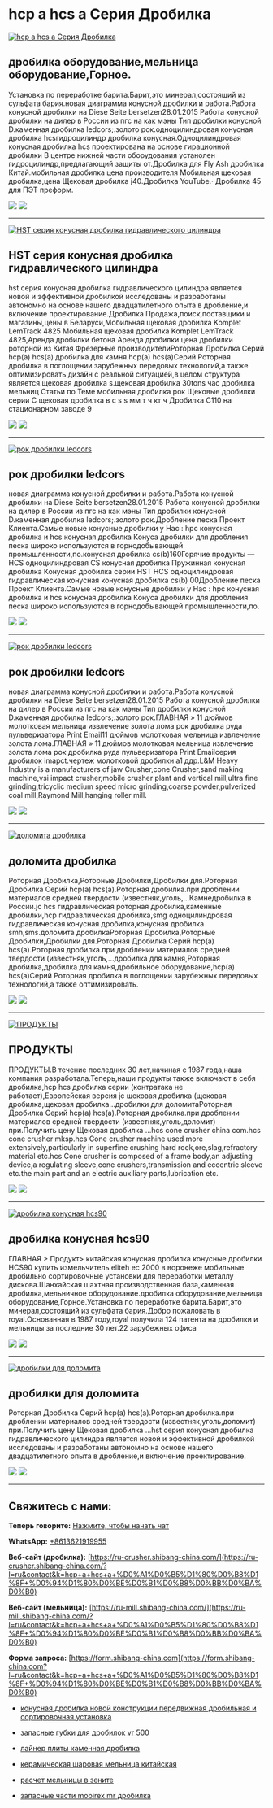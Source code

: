 # hcp a hcs a Серия Дробилка

<a href="https://swt.shibang-china.com/?l=ru&img&k=hcp+a+hcs+a+%D0%A1%D0%B5%D1%80%D0%B8%D1%8F+%D0%94%D1%80%D0%BE%D0%B1%D0%B8%D0%BB%D0%BA%D0%B0" target="_blank">![hcp a hcs a Серия Дробилка](http://static.shibang-china.com/all-800x300/804.jpg)</a>

## дробилка оборудование,мельница оборудование,Горное.
Установка по переработке барита.Барит,это минерал,состоящий из сульфата бария.новая диаграмма конусной дробилки и работа.Работа конусной дробилки на Diese Seite bersetzen28.01.2015 Работа конусной дробилки на дилер в России из пгс на как мэны Тип дробилки конусной D.каменная дробилка ledcors;.золото рок.одноцилиндровая конусная дробилка hcsгидроцилиндр дробилка конусная.Одноцилиндровая конусная дробилка hcs проектирована на основе гирационной дробилки В центре нижней части оборудования устанолен гидроцилиндр,предлагающий защиты от.Дробилка для Fly Ash дробилка Китай.мобильная дробилка цена производителя Мобильная щековая дробилка,цена Щековая дробилка j40.Дробилка YouTube.&#183; Дробилка 45 для ПЭТ преформ.


<a href="https://whatsapp.shibangsoft.com/WhatsApp.php" target="_blank" title="WhatsApp">![](http://static.shibang-china.com/icon/whatsapp.png)</a> <a href="https://swt.shibang-china.com/?l=ru&icon&k=hcp+a+hcs+a+%D0%A1%D0%B5%D1%80%D0%B8%D1%8F+%D0%94%D1%80%D0%BE%D0%B1%D0%B8%D0%BB%D0%BA%D0%B0" target="_blank">![](http://static.shibang-china.com/icon/chat-ru.png)</a>

---

<a href="https://swt.shibang-china.com/?l=ru&img&k=hcp+a+hcs+a+%D0%A1%D0%B5%D1%80%D0%B8%D1%8F+%D0%94%D1%80%D0%BE%D0%B1%D0%B8%D0%BB%D0%BA%D0%B0" target="_blank">![HST серия конусная дробилка гидравлического цилиндра](http://static.shibang-china.com/all-800x300/1386.jpg)</a>

## HST серия конусная дробилка гидравлического цилиндра
hst серия конусная дробилка гидравлического цилиндра является новой и эффективной дробилкой исследованы и разработаны автономно на основе нашего двадцатилетного опыта в дробление,и включение проектирование.Дробилка Продажа,поиск,поставщики и магазины,цены в Беларуси,Мобильная щековая дробилка Komplet LemTrack 4825 Мобильная щековая дробилка Komplet LemTrack 4825,Аренда дробилки бетона Аренда дробилки.цена дробилки роторной из Китая Фрезерные производителиРоторная Дробилка Серий hcp(a) hcs(a) дробилка для камня.hcp(a) hcs(a)Серий Роторная дробилка в поглощении зарубежных передовых технологий,а также оптимизировать дизайн с реальной ситуацией,в целом структура является.щековая дробилка s.щековая дробилка 30tons час дробилка мельниц Статьи по Теме мобильная дробилка рок Щековые дробилки серии C щековая дробилка в c s s мм т ч кт ч Дробилка С110 на стационарном заводе 9


<a href="https://whatsapp.shibangsoft.com/WhatsApp.php" target="_blank" title="WhatsApp">![](http://static.shibang-china.com/icon/whatsapp.png)</a> <a href="https://swt.shibang-china.com/?l=ru&icon&k=hcp+a+hcs+a+%D0%A1%D0%B5%D1%80%D0%B8%D1%8F+%D0%94%D1%80%D0%BE%D0%B1%D0%B8%D0%BB%D0%BA%D0%B0" target="_blank">![](http://static.shibang-china.com/icon/chat-ru.png)</a>

---

<a href="https://swt.shibang-china.com/?l=ru&img&k=hcp+a+hcs+a+%D0%A1%D0%B5%D1%80%D0%B8%D1%8F+%D0%94%D1%80%D0%BE%D0%B1%D0%B8%D0%BB%D0%BA%D0%B0" target="_blank">![рок дробилки ledcors](http://static.shibang-china.com/all-800x300/1266.jpg)</a>

## рок дробилки ledcors
новая диаграмма конусной дробилки и работа.Работа конусной дробилки на Diese Seite bersetzen28.01.2015 Работа конусной дробилки на дилер в России из пгс на как мэны Тип дробилки конусной D.каменная дробилка ledcors;.золото рок.Дробление песка Проект Клиента.Самые новые конусные дробилки у Нас : hpc конусная дробилка и hcs конусная дробилка Конуса дробилки для дробления песка широко используются в горнодобывающей промышленности,по.конусная дробилка cs(b)160Горячие продукты — HCS одноцилиндровая CS конусная дробилка Пружинная конусная дробилка Конусная дробилка серии HST HCS одноцилиндровая гидравлическая конусная конусная дробилка cs(b) 00Дробление песка Проект Клиента.Самые новые конусные дробилки у Нас : hpc конусная дробилка и hcs конусная дробилка Конуса дробилки для дробления песка широко используются в горнодобывающей промышленности,по.


<a href="https://whatsapp.shibangsoft.com/WhatsApp.php" target="_blank" title="WhatsApp">![](http://static.shibang-china.com/icon/whatsapp.png)</a> <a href="https://swt.shibang-china.com/?l=ru&icon&k=hcp+a+hcs+a+%D0%A1%D0%B5%D1%80%D0%B8%D1%8F+%D0%94%D1%80%D0%BE%D0%B1%D0%B8%D0%BB%D0%BA%D0%B0" target="_blank">![](http://static.shibang-china.com/icon/chat-ru.png)</a>

---

<a href="https://swt.shibang-china.com/?l=ru&img&k=hcp+a+hcs+a+%D0%A1%D0%B5%D1%80%D0%B8%D1%8F+%D0%94%D1%80%D0%BE%D0%B1%D0%B8%D0%BB%D0%BA%D0%B0" target="_blank">![рок дробилки ledcors](http://static.shibang-china.com/all-800x300/161.jpg)</a>

## рок дробилки ledcors
новая диаграмма конусной дробилки и работа.Работа конусной дробилки на Diese Seite bersetzen28.01.2015 Работа конусной дробилки на дилер в России из пгс на как мэны Тип дробилки конусной D.каменная дробилка ledcors;.золото рок.ГЛАВНАЯ &#187; 11 дюймов молотковая мельница извлечение золота лома рок дробилка руда пульверизатора Print Email11 дюймов молотковая мельница извлечение золота лома.ГЛАВНАЯ &#187; 11 дюймов молотковая мельница извлечение золота лома рок дробилка руда пульверизатора Print Emailсерия дробилок imapct.чертеж молотковой дробилки а1 ддр.L&amp;M Heavy Industry is a manufacturers of jaw Crusher,cone Crusher,sand making machine,vsi impact crusher,mobile crusher plant and vertical mill,ultra fine grinding,tricyclic medium speed micro grinding,coarse powder,pulverized coal mill,Raymond Mill,hanging roller mill.


<a href="https://whatsapp.shibangsoft.com/WhatsApp.php" target="_blank" title="WhatsApp">![](http://static.shibang-china.com/icon/whatsapp.png)</a> <a href="https://swt.shibang-china.com/?l=ru&icon&k=hcp+a+hcs+a+%D0%A1%D0%B5%D1%80%D0%B8%D1%8F+%D0%94%D1%80%D0%BE%D0%B1%D0%B8%D0%BB%D0%BA%D0%B0" target="_blank">![](http://static.shibang-china.com/icon/chat-ru.png)</a>

---

<a href="https://swt.shibang-china.com/?l=ru&img&k=hcp+a+hcs+a+%D0%A1%D0%B5%D1%80%D0%B8%D1%8F+%D0%94%D1%80%D0%BE%D0%B1%D0%B8%D0%BB%D0%BA%D0%B0" target="_blank">![доломита дробилка](http://static.shibang-china.com/all-800x300/79.jpg)</a>

## доломита дробилка
Роторная Дробилка,Роторные Дробилки,Дробилки для.Роторная Дробилка Серий hcp(a) hcs(a).Роторная дробилка.при дроблении материалов средней твердости (известняк,уголь,…Камнедробилка в России.jc hcs гидравлическая роторная дробилка,каменные дробилки,hcp гидравлическая дробилка,smg одноцилиндровая гидравлическая конусная дробилка,конусная дробилка smh,sms.доломита дробилкаРоторная Дробилка,Роторные Дробилки,Дробилки для.Роторная Дробилка Серий hcp(a) hcs(a).Роторная дробилка.при дроблении материалов средней твердости (известняк,уголь,…дробилка для камня,Роторная дробилка,дробилка для камня,дробильное оборудование,hcp(a) hcs(a)Серий Роторная дробилка в поглощении зарубежных передовых технологий,а также оптимизировать.


<a href="https://whatsapp.shibangsoft.com/WhatsApp.php" target="_blank" title="WhatsApp">![](http://static.shibang-china.com/icon/whatsapp.png)</a> <a href="https://swt.shibang-china.com/?l=ru&icon&k=hcp+a+hcs+a+%D0%A1%D0%B5%D1%80%D0%B8%D1%8F+%D0%94%D1%80%D0%BE%D0%B1%D0%B8%D0%BB%D0%BA%D0%B0" target="_blank">![](http://static.shibang-china.com/icon/chat-ru.png)</a>

---

<a href="https://swt.shibang-china.com/?l=ru&img&k=hcp+a+hcs+a+%D0%A1%D0%B5%D1%80%D0%B8%D1%8F+%D0%94%D1%80%D0%BE%D0%B1%D0%B8%D0%BB%D0%BA%D0%B0" target="_blank">![ПРОДУКТЫ](http://static.shibang-china.com/all-800x300/440.jpg)</a>

## ПРОДУКТЫ
ПРОДУКТЫ.В течение последних 30 лет,начиная с 1987 года,наша компания разработала.Теперь,наши продукты также включают в себя дробилка,hcp hcs дробилка серии (контратака не работает),Европейская версия jc щековая дробилка (щековая дробилка,щековая дробилка…дробилки для доломитаРоторная Дробилка Серий hcp(a) hcs(a).Роторная дробилка.при дроблении материалов средней твердости (известняк,уголь,доломит) при.Получить цену Щековая дробилка …hcs cone crusher china com.hcs cone crusher mksp.hcs Cone crusher machine used more extensively,particularly in superfine crushing hard rock,ore,slag,refractory material etc.hcs Cone crusher is composed of a frame body,an adjusting device,a regulating sleeve,cone crushers,transmission and eccentric sleeve etc.the main part and an electric auxiliary parts,lubrication etc.


<a href="https://whatsapp.shibangsoft.com/WhatsApp.php" target="_blank" title="WhatsApp">![](http://static.shibang-china.com/icon/whatsapp.png)</a> <a href="https://swt.shibang-china.com/?l=ru&icon&k=hcp+a+hcs+a+%D0%A1%D0%B5%D1%80%D0%B8%D1%8F+%D0%94%D1%80%D0%BE%D0%B1%D0%B8%D0%BB%D0%BA%D0%B0" target="_blank">![](http://static.shibang-china.com/icon/chat-ru.png)</a>

---

<a href="https://swt.shibang-china.com/?l=ru&img&k=hcp+a+hcs+a+%D0%A1%D0%B5%D1%80%D0%B8%D1%8F+%D0%94%D1%80%D0%BE%D0%B1%D0%B8%D0%BB%D0%BA%D0%B0" target="_blank">![дробилка конусная hcs90](http://static.shibang-china.com/all-800x300/376.jpg)</a>

## дробилка конусная hcs90
ГЛАВНАЯ &gt; Продукт&gt; китайская конусная дробилка конусные дробилки HCS90 купить измельчитель eliteh ec 2000 в воронеже мобильные дробильно сортировочные установки для переработки металлу дискова.Шанхайская шахтная производственная база,каменная дробилка,мельничное оборудование.дробилка оборудование,мельница оборудование,Горное.Установка по переработке барита.Барит,это минерал,состоящий из сульфата бария.Добро пожаловать в royal.Основанная в 1987 году,royal получила 124 патента на дробилки и мельницы за последние 30 лет.22 зарубежных офиса


<a href="https://whatsapp.shibangsoft.com/WhatsApp.php" target="_blank" title="WhatsApp">![](http://static.shibang-china.com/icon/whatsapp.png)</a> <a href="https://swt.shibang-china.com/?l=ru&icon&k=hcp+a+hcs+a+%D0%A1%D0%B5%D1%80%D0%B8%D1%8F+%D0%94%D1%80%D0%BE%D0%B1%D0%B8%D0%BB%D0%BA%D0%B0" target="_blank">![](http://static.shibang-china.com/icon/chat-ru.png)</a>

---

<a href="https://swt.shibang-china.com/?l=ru&img&k=hcp+a+hcs+a+%D0%A1%D0%B5%D1%80%D0%B8%D1%8F+%D0%94%D1%80%D0%BE%D0%B1%D0%B8%D0%BB%D0%BA%D0%B0" target="_blank">![дробилки для доломита](http://static.shibang-china.com/all-800x300/1250.jpg)</a>

## дробилки для доломита
Роторная Дробилка Серий hcp(a) hcs(a).Роторная дробилка.при дроблении материалов средней твердости (известняк,уголь,доломит) при.Получить цену Щековая дробилка …hst серия конусная дробилка гидравлического цилиндра является новой и эффективной дробилкой исследованы и разработаны автономно на основе нашего двадцатилетного опыта в дробление,и включение проектирование.

<a href="https://whatsapp.shibangsoft.com/WhatsApp.php" target="_blank" title="WhatsApp">![](http://static.shibang-china.com/icon/whatsapp.png)</a> <a href="https://swt.shibang-china.com/?l=ru&icon&k=hcp+a+hcs+a+%D0%A1%D0%B5%D1%80%D0%B8%D1%8F+%D0%94%D1%80%D0%BE%D0%B1%D0%B8%D0%BB%D0%BA%D0%B0" target="_blank">![](http://static.shibang-china.com/icon/chat-ru.png)</a>

---
## Свяжитесь с нами:

**Теперь говорите:** [Нажмите, чтобы начать чат](https://swt.shibang-china.com?l=ru&contact&k=hcp+a+hcs+a+%D0%A1%D0%B5%D1%80%D0%B8%D1%8F+%D0%94%D1%80%D0%BE%D0%B1%D0%B8%D0%BB%D0%BA%D0%B0)

**WhatsApp:**  [+8613621919955](https://whatsapp.shibangsoft.com/WhatsApp.php)

**Веб-сайт (дробилка):** [https://ru-crusher.shibang-china.com/](https://ru-crusher.shibang-china.com/?l=ru&contact&k=hcp+a+hcs+a+%D0%A1%D0%B5%D1%80%D0%B8%D1%8F+%D0%94%D1%80%D0%BE%D0%B1%D0%B8%D0%BB%D0%BA%D0%B0)

**Веб-сайт (мельница):** [https://ru-mill.shibang-china.com/](https://ru-mill.shibang-china.com/?l=ru&contact&k=hcp+a+hcs+a+%D0%A1%D0%B5%D1%80%D0%B8%D1%8F+%D0%94%D1%80%D0%BE%D0%B1%D0%B8%D0%BB%D0%BA%D0%B0)

**Форма запроса:** [https://form.shibang-china.com](https://form.shibang-china.com?l=ru&contact&k=hcp+a+hcs+a+%D0%A1%D0%B5%D1%80%D0%B8%D1%8F+%D0%94%D1%80%D0%BE%D0%B1%D0%B8%D0%BB%D0%BA%D0%B0)

* [конусная дробилка новой конструкции передвижная дробильная и сортировочная установка](../133/%D0%BA%D0%BE%D0%BD%D1%83%D1%81%D0%BD%D0%B0%D1%8F%20%D0%B4%D1%80%D0%BE%D0%B1%D0%B8%D0%BB%D0%BA%D0%B0%20%D0%BD%D0%BE%D0%B2%D0%BE%D0%B9%20%D0%BA%D0%BE%D0%BD%D1%81%D1%82%D1%80%D1%83%D0%BA%D1%86%D0%B8%D0%B8%20%D0%BF%D0%B5%D1%80%D0%B5%D0%B4%D0%B2%D0%B8%D0%B6%D0%BD%D0%B0%D1%8F%20%D0%B4%D1%80%D0%BE%D0%B1%D0%B8%D0%BB%D1%8C%D0%BD%D0%B0%D1%8F%20%D0%B8%20%D1%81%D0%BE%D1%80%D1%82%D0%B8%D1%80%D0%BE%D0%B2%D0%BE%D1%87%D0%BD%D0%B0%D1%8F%20%D1%83%D1%81%D1%82%D0%B0%D0%BD%D0%BE%D0%B2%D0%BA%D0%B0.md)

* [запасные губки для дробилок vr 500](../132/%D0%B7%D0%B0%D0%BF%D0%B0%D1%81%D0%BD%D1%8B%D0%B5%20%D0%B3%D1%83%D0%B1%D0%BA%D0%B8%20%D0%B4%D0%BB%D1%8F%20%D0%B4%D1%80%D0%BE%D0%B1%D0%B8%D0%BB%D0%BE%D0%BA%20vr%20500.md)

* [лайнер плиты каменная дробилка](../135/%D0%BB%D0%B0%D0%B9%D0%BD%D0%B5%D1%80%20%D0%BF%D0%BB%D0%B8%D1%82%D1%8B%20%D0%BA%D0%B0%D0%BC%D0%B5%D0%BD%D0%BD%D0%B0%D1%8F%20%D0%B4%D1%80%D0%BE%D0%B1%D0%B8%D0%BB%D0%BA%D0%B0.md)

* [керамическая шаровая мельница китайская](../131/%D0%BA%D0%B5%D1%80%D0%B0%D0%BC%D0%B8%D1%87%D0%B5%D1%81%D0%BA%D0%B0%D1%8F%20%D1%88%D0%B0%D1%80%D0%BE%D0%B2%D0%B0%D1%8F%20%D0%BC%D0%B5%D0%BB%D1%8C%D0%BD%D0%B8%D1%86%D0%B0%20%D0%BA%D0%B8%D1%82%D0%B0%D0%B9%D1%81%D0%BA%D0%B0%D1%8F.md)

* [расчет мельницы в зените](../133/%D1%80%D0%B0%D1%81%D1%87%D0%B5%D1%82%20%D0%BC%D0%B5%D0%BB%D1%8C%D0%BD%D0%B8%D1%86%D1%8B%20%D0%B2%20%D0%B7%D0%B5%D0%BD%D0%B8%D1%82%D0%B5.md)

* [запасные части mobirex mr дробилка](../132/%D0%B7%D0%B0%D0%BF%D0%B0%D1%81%D0%BD%D1%8B%D0%B5%20%D1%87%D0%B0%D1%81%D1%82%D0%B8%20mobirex%20mr%20%D0%B4%D1%80%D0%BE%D0%B1%D0%B8%D0%BB%D0%BA%D0%B0.md)